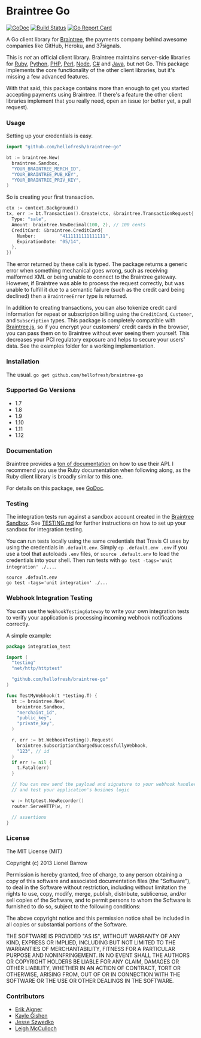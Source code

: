 # Braintree Go

[![GoDoc](https://godoc.org/github.com/hellofresh/braintree-go?status.svg)](http://godoc.org/github.com/hellofresh/braintree-go)
[![Build Status](https://travis-ci.com/hellofresh/braintree-go.png?branch=master)](https://travis-ci.com/hellofresh/braintree-go)
[![Go Report Card](https://goreportcard.com/badge/github.com/hellofresh/braintree-go)](https://goreportcard.com/report/github.com/hellofresh/braintree-go)

A Go client library for [Braintree](https://www.braintreepayments.com), the payments company behind awesome companies like GitHub, Heroku, and 37signals.

This is *not* an official client library. Braintree maintains server-side libraries for [Ruby](https://www.github.com/braintree/braintree_ruby), [Python](https://www.github.com/braintree/braintree_python), [PHP](https://www.github.com/braintree/braintree_php), [Perl](https://www.github.com/braintree/braintree_perl), [Node](https://www.github.com/braintree/braintree_node), [C#](https://www.github.com/braintree/braintree_dotnet) and [Java](https://www.github.com/braintree/braintree_java), but not Go. This package implements the core functionality of the other client libraries, but it's missing a few advanced features.

With that said, this package contains more than enough to get you started accepting payments using Braintree. If there's a feature the other client libraries implement that you really need, open an issue (or better yet, a pull request).

### Usage

Setting up your credentials is easy.

```go
import "github.com/hellofresh/braintree-go"

bt := braintree.New(
  braintree.Sandbox,
  "YOUR_BRAINTREE_MERCH_ID",
  "YOUR_BRAINTREE_PUB_KEY",
  "YOUR_BRAINTREE_PRIV_KEY",
)
```

So is creating your first transaction.

```go
ctx := context.Background()
tx, err := bt.Transaction().Create(ctx, &braintree.TransactionRequest{
  Type: "sale",
  Amount: braintree.NewDecimal(100, 2), // 100 cents
  CreditCard: &braintree.CreditCard{
    Number:         "4111111111111111",
    ExpirationDate: "05/14",
  },
})
```

The error returned by these calls is typed. The package returns a generic error when something mechanical goes wrong, such as receiving malformed XML or being unable to connect to the Braintree gateway. However, if Braintree was able to process the request correctly, but was unable to fulfill it due to a semantic failure (such as the credit card being declined) then a `BraintreeError` type is returned.

In addition to creating transactions, you can also tokenize credit card information for repeat or subscription billing using the `CreditCard`, `Customer`, and `Subscription` types. This package is completely compatible with [Braintree.js](https://www.braintreepayments.com/braintrust/braintree-js), so if you encrypt your customers' credit cards in the browser, you can pass them on to Braintree without ever seeing them yourself. This decreases your PCI regulatory exposure and helps to secure your users' data. See the examples folder for a working implementation.

### Installation

The usual. `go get github.com/hellofresh/braintree-go`

### Supported Go Versions

* 1.7
* 1.8
* 1.9
* 1.10
* 1.11
* 1.12

### Documentation

Braintree provides a [ton of documentation](https://www.braintreepayments.com/docs/ruby/guide/overview) on how to use their API. I recommend you use the Ruby documentation when following along, as the Ruby client library is broadly similar to this one.

For details on this package, see [GoDoc](http://godoc.org/github.com/hellofresh/braintree-go).

### Testing

The integration tests run against a sandbox account created in the [Braintree Sandbox](https://sandbox.braintreegateway.com/).
See [TESTING.md](TESTING.md) for further instructions on how to set up your sandbox for integration testing.

You can run tests locally using the same credentials that Travis CI uses by using the credentials in `.default.env`. Simply `cp .default.env .env` if you use a tool that autoloads `.env` files, or `source .default.env` to load the credentials into your shell. Then run tests with `go test -tags='unit integration' ./...`.

```
source .default.env
go test -tags='unit integration' ./...
```

### Webhook Integration Testing

You can use the `WebhookTestingGateway` to write your own integration tests to verify your application is processing incoming webhook notifications correctly.

A simple example:

```go
package integration_test

import (
  "testing"
  "net/http/httptest"

  "github.com/hellofresh/braintree-go"
)

func TestMyWebhook(t *testing.T) {
  bt := braintree.New(
    braintree.Sandbox,
    "merchaint_id",
    "public_key",
    "private_key",
  )

  r, err := bt.WebhookTesting().Request(
    braintree.SubscriptionChargedSuccessfullyWebhook,
    "123", // id
  )
  if err != nil {
    t.Fatal(err)
  }

  // You can now send the payload and signature to your webhook handler
  // and test your application's busines logic

  w := httptest.NewRecorder()
  router.ServeHTTP(w, r)

  // assertions
}
```

### License

The MIT License (MIT)

Copyright (c) 2013 Lionel Barrow

Permission is hereby granted, free of charge, to any person obtaining a copy
of this software and associated documentation files (the "Software"), to deal
in the Software without restriction, including without limitation the rights
to use, copy, modify, merge, publish, distribute, sublicense, and/or sell
copies of the Software, and to permit persons to whom the Software is
furnished to do so, subject to the following conditions:

The above copyright notice and this permission notice shall be included in
all copies or substantial portions of the Software.

THE SOFTWARE IS PROVIDED "AS IS", WITHOUT WARRANTY OF ANY KIND, EXPRESS OR
IMPLIED, INCLUDING BUT NOT LIMITED TO THE WARRANTIES OF MERCHANTABILITY,
FITNESS FOR A PARTICULAR PURPOSE AND NONINFRINGEMENT. IN NO EVENT SHALL THE
AUTHORS OR COPYRIGHT HOLDERS BE LIABLE FOR ANY CLAIM, DAMAGES OR OTHER
LIABILITY, WHETHER IN AN ACTION OF CONTRACT, TORT OR OTHERWISE, ARISING FROM,
OUT OF OR IN CONNECTION WITH THE SOFTWARE OR THE USE OR OTHER DEALINGS IN
THE SOFTWARE.

### Contributors

- [Erik Aigner](http://github.com/eaigner)
- [Kayle Gishen](https://github.com/kayleg)
- [Jesse Szwedko](https://github.com/jszwedko)
- [Leigh McCulloch](https://github.com/leighmcculloch)
